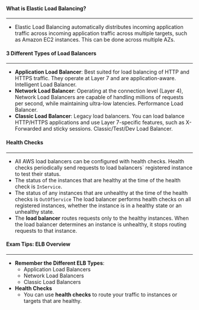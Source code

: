 #### What is Elastic Load Balancing?

___

* Elastic Load Balancing automatically distributes incoming application traffic across incoming application traffic
  across multiple targets, such as Amazon EC2 instances. This can be done across multiple AZs.

#### 3 Different Types of Load Balancers

___

* **Application Load Balancer**: Best suited for load balancing of HTTP and HTTPS traffic. They operate at Layer 7 and
  are application-aware. Intelligent Load Balancer.
* **Network Load Balancer**: Operating at the connection level (Layer 4), Network Load Balancers are capable of
  handling millions of requests per second, while maintaining ultra-low latencies. Performance Load Balancer.
* **Classic Load Balancer**: Legacy load balancers. You can load balance HTTP/HTTPS applications and use Layer
  7-specific features, such as X-Forwarded and sticky sessions. Classic/Test/Dev Load Balancer.

#### Health Checks

___

* All AWS load balancers can be configured with health checks. Health checks periodically send requests to load
  balancers` registered instance to test their status.
* The status of the instances that are healthy at the time of the health check is `InService`.
* The status of any instances that are unhealthy at the time of the health checks is `OutOfService` The load balancer
  performs health checks on all registered instances, whether the instance is in a healthy state or an unhealthy state.
* The **load balancer** routes requests only to the healthy instances. When the load balancer determines an instance is
  unhealthy, it stops routing requests to that instance.

#### Exam Tips: ELB Overview

___

* **Remember the Different ELB Types**:
    * Application Load Balancers
    * Network Load Balancers
    * Classic Load Balancers
* **Health Checks**
    * You can use **health checks** to route your traffic to instances or targets that are healthy.